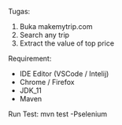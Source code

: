 Tugas:
1. Buka makemytrip.com
2. Search any trip
3. Extract the value of top price

Requirement:
- IDE Editor (VSCode / Intelij)
- Chrome / Firefox
- JDK_11
- Maven

Run Test:
mvn test -Pselenium
